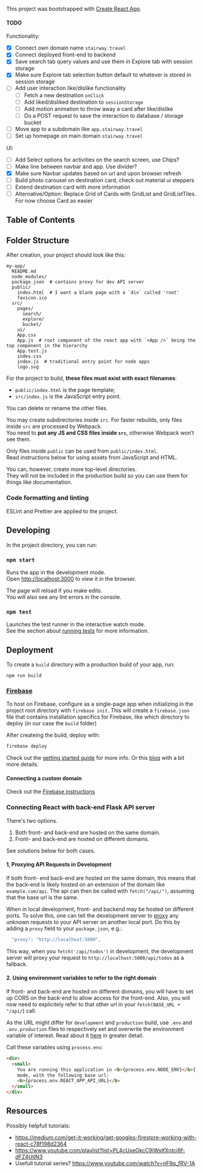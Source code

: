 This project was bootstrapped with [Create React App](https://github.com/facebookincubator/create-react-app).

#### TODO

Functionality:

- [x] Connect own domain name `stairway.travel`
- [x] Connect deployed front-end to backend
- [x] Save search tab query values and use them in Explore tab with session storage
- [x] Make sure Explore tab selection button default to whatever is stored in session storage
- [ ] Add user interaction like/dislike functionality
  - [ ] Fetch a new destination `onClick`
  - [ ] Add liked/disliked destination to `sessionStorage`
  - [ ] Add motion animation to throw away a card after like/dislike
  - [ ] Do a POST request to save the interaction to database / storage bucket
- [ ] Move app to a subdomain like `app.stairway.travel`
- [ ] Set up homepage on main domain `stairway.travel`

UI:

- [ ] Add Select options for activities on the search screen, use Chips?
- [ ] Make line between navbar and app. Use divider?
- [x] Make sure Navbar updates based on url and upon browser refresh
- [ ] Build photo carousel on destination card, check out material ui steppers
- [ ] Extend destination card with more information
- [ ] Alternative/Option: Replace Grid of Cards with GridList and GridListTiles. For now choose Card as easier

## Table of Contents

## Folder Structure

After creation, your project should look like this:

```
my-app/
  README.md
  node_modules/
  package.json  # contains proxy for dev API server
  public/
    index.html  # I want a blank page with a `div` called 'root'
    favicon.ico
  src/
    pages/
      search/
      explore/
      bucket/
    ui/
    App.css
    App.js  # root component of the react app with `<App />` being the top component in the hierarchy
    App.test.js
    index.css
    index.js  # traditional entry point for node apps
    logo.svg
```

For the project to build, **these files must exist with exact filenames**:

- `public/index.html` is the page template;
- `src/index.js` is the JavaScript entry point.

You can delete or rename the other files.

You may create subdirectories inside `src`. For faster rebuilds, only files inside `src` are processed by Webpack.<br>
You need to **put any JS and CSS files inside `src`**, otherwise Webpack won’t see them.

Only files inside `public` can be used from `public/index.html`.<br>
Read instructions below for using assets from JavaScript and HTML.

You can, however, create more top-level directories.<br>
They will not be included in the production build so you can use them for things like documentation.

### Code formatting and linting

ESLint and Prettier are applied to the project.

## Developing

In the project directory, you can run:

### `npm start`

Runs the app in the development mode.<br>
Open [http://localhost:3000](http://localhost:3000) to view it in the browser.

The page will reload if you make edits.<br>
You will also see any lint errors in the console.

### `npm test`

Launches the test runner in the interactive watch mode.<br>
See the section about [running tests](#running-tests) for more information.

## Deployment

To create a `build` directory with a production build of your app, run:

```
npm run build
```

### [Firebase](https://firebase.google.com/)

To host on Firebase, configure as a single-page app when initializing in the project root directory with `firebase init`. This will create a `firebase.json` file that contains installation specifics for Firebase, like which directory to deploy (in our case the `build` folder)

After createing the build, deploy with:

```bash
firebase deploy
```

Check out the [getting started guide](https://firebase.google.com/docs/hosting/quickstart) for more info. Or this [blog](https://www.robinwieruch.de/firebase-deploy-react-js/) with a bit more details.

#### Connecting a custom domain

Check out the [Firebase instructions](https://firebase.google.com/docs/hosting/custom-domain)

### Connecting React with back-end Flask API server

There's two options.

1. Both front- and back-end are hosted on the same domain.
2. Front- and back-end are hosted on different domains.

See solutions below for both cases.

#### 1, Proxying API Requests in Development

If both front- end back-end are hosted on the same domain, this means that the back-end is likely hosted on an extension of the domain like `example.com/api`. The api can then be called with `fetch("/api/")`, assuming that the base url is the same.

When in local development, front- and backend may be hosted on different ports. To solve this, one can tell the development server to [proxy](https://facebook.github.io/create-react-app/docs/proxying-api-requests-in-development) any unknown requests to your API server on another local port. Do this by adding a `proxy` field to your `package.json`, e.g.:

```js
  "proxy": "http://localhost:5000",
```

This way, when you `fetch('/api/todos')` in development, the development server will proxy your request to `http://localhost:5000/api/todos` as a fallback.

#### 2. Using environment variables to refer to the right domain

If front- and back-end are hosted on different domains, you will have to set up CORS on the back-end to allow access for the front-end. Also, you will now need to explicitely refer to that other url in your `fetch(BASE_URL + "/api/`) call.

As the URL might differ for `development` and `production` build, use `.env` and `.env.production` files to respectively set and overwrite the environment variable of interest. Read about it [here](https://facebook.github.io/create-react-app/docs/adding-custom-environment-variables) in greater detail.

Call these variables using `process.env`:

```html
<div>
  <small>
    You are running this application in <b>{process.env.NODE_ENV}</b>{' '}
    mode, with the following base url:
    <b>{process.env.REACT_APP_API_URL}</b>
  </small>
</div>
```

## Resources

Possibly helpfull tutorials:

- https://medium.com/get-it-working/get-googles-firestore-working-with-react-c78f198d2364
- https://www.youtube.com/playlist?list=PL4cUxeGkcC9iWstfXntcj8f-dFZ4UtlN3
- Usefull tutorial series? https://www.youtube.com/watch?v=nF9q_fRV-1A
